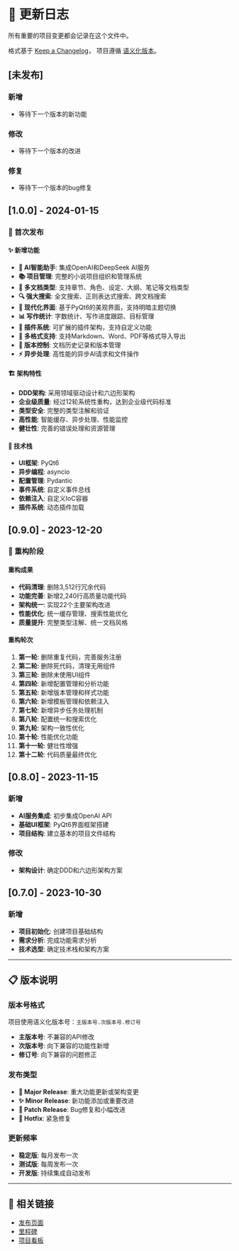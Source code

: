 # 📝 更新日志

所有重要的项目变更都会记录在这个文件中。

格式基于 [Keep a Changelog](https://keepachangelog.com/zh-CN/1.0.0/)，
项目遵循 [语义化版本](https://semver.org/lang/zh-CN/)。

## [未发布]

### 新增
- 等待下一个版本的新功能

### 修改
- 等待下一个版本的改进

### 修复
- 等待下一个版本的bug修复

## [1.0.0] - 2024-01-15

### 🎉 首次发布

#### ✨ 新增功能
- **🤖 AI智能助手**: 集成OpenAI和DeepSeek AI服务
- **📚 项目管理**: 完整的小说项目组织和管理系统
- **📝 多文档类型**: 支持章节、角色、设定、大纲、笔记等文档类型
- **🔍 强大搜索**: 全文搜索、正则表达式搜索、跨文档搜索
- **🎨 现代化界面**: 基于PyQt6的美观界面，支持明暗主题切换
- **📊 写作统计**: 字数统计、写作进度跟踪、目标管理
- **🔌 插件系统**: 可扩展的插件架构，支持自定义功能
- **💾 多格式支持**: 支持Markdown、Word、PDF等格式导入导出
- **🔄 版本控制**: 文档历史记录和版本管理
- **⚡ 异步处理**: 高性能的异步AI请求和文件操作

#### 🏗️ 架构特性
- **DDD架构**: 采用领域驱动设计和六边形架构
- **企业级质量**: 经过12轮系统性重构，达到企业级代码标准
- **类型安全**: 完整的类型注解和验证
- **高性能**: 智能缓存、异步处理、性能监控
- **健壮性**: 完善的错误处理和资源管理

#### 🔧 技术栈
- **UI框架**: PyQt6
- **异步编程**: asyncio
- **配置管理**: Pydantic
- **事件系统**: 自定义事件总线
- **依赖注入**: 自定义IoC容器
- **插件系统**: 动态插件加载

## [0.9.0] - 2023-12-20

### 🔄 重构阶段

#### 重构成果
- **代码清理**: 删除3,512行冗余代码
- **功能完善**: 新增2,240行高质量功能代码
- **架构统一**: 实现22个主要架构改进
- **性能优化**: 统一缓存管理、搜索性能优化
- **质量提升**: 完整类型注解、统一文档风格

#### 重构轮次
1. **第一轮**: 删除重复代码，完善服务注册
2. **第二轮**: 删除死代码，清理无用组件
3. **第三轮**: 删除未使用UI组件
4. **第四轮**: 新增配置管理和分析功能
5. **第五轮**: 新增版本管理和样式功能
6. **第六轮**: 新增模板管理和依赖注入
7. **第七轮**: 新增异步任务处理机制
8. **第八轮**: 配置统一和搜索优化
9. **第九轮**: 架构一致性优化
10. **第十轮**: 性能优化功能
11. **第十一轮**: 健壮性增强
12. **第十二轮**: 代码质量最终优化

## [0.8.0] - 2023-11-15

### 新增
- **AI服务集成**: 初步集成OpenAI API
- **基础UI框架**: PyQt6界面框架搭建
- **项目结构**: 建立基本的项目文件结构

### 修改
- **架构设计**: 确定DDD和六边形架构方案

## [0.7.0] - 2023-10-30

### 新增
- **项目初始化**: 创建项目基础结构
- **需求分析**: 完成功能需求分析
- **技术选型**: 确定技术栈和架构方案

---

## 📋 版本说明

### 版本号格式
项目使用语义化版本号：`主版本号.次版本号.修订号`

- **主版本号**: 不兼容的API修改
- **次版本号**: 向下兼容的功能性新增
- **修订号**: 向下兼容的问题修正

### 发布类型
- **🎉 Major Release**: 重大功能更新或架构变更
- **✨ Minor Release**: 新功能添加或重要改进
- **🐛 Patch Release**: Bug修复和小幅改进
- **🔧 Hotfix**: 紧急修复

### 更新频率
- **稳定版**: 每月发布一次
- **测试版**: 每周发布一次
- **开发版**: 持续集成自动发布

---

## 🔗 相关链接

- [发布页面](https://github.com/your-username/ai-novel-editor/releases)
- [里程碑](https://github.com/your-username/ai-novel-editor/milestones)
- [项目看板](https://github.com/your-username/ai-novel-editor/projects)
